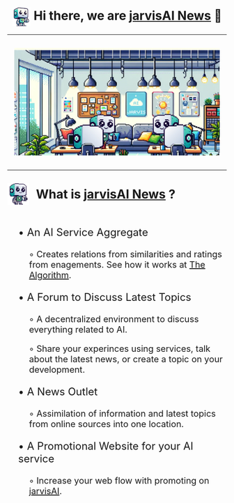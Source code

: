 

# <div align="center"> <img src="./support/logo.png" alt="Jarvis" align="center"/> Hi there, we are [jarvisAI News](https://www.jarvisai.news/) 📰</div>
---

<div align="center" style="padding:1rem"><img src="./support/jarvis_office.jpeg" alt="JarvisAI Office"/></div>

---

<div style="padding:1rem 0;height:50px;display:flex;flex-direction:row;align-items:center;justify-content:start;"><img src="./support/jarvis_pixel.png" width="50px" height="50px"/><h1 style="padding:0;margin:0;padding-left:1rem !important;border:none">What is <a href="https://www.jarvisai.news/">jarvisAI News</a> ?</div>
<div style="font-size:1.5rem;padding-top:0.5rem;padding-left:25px;">
<p>• An AI Service Aggregate</p>
<p style="padding-left:25px;font-size:1.25rem">◦ Creates relations from similarities and ratings from enagements. See how it works at <a href="https://github.com/jarvisainews/the-algorithm">The Algorithm</a>.</p>
<p>• A Forum to Discuss Latest Topics</p>
<p style="padding-left:25px;font-size:1.25rem">◦ A decentralized environment to discuss everything related to AI.</p>
<p style="padding-left:25px;font-size:1.25rem">◦ Share your experinces using services, talk about the latest news, or create a topic on your development.</p>
<p>• A News Outlet</p>
<p style="padding-left:25px;font-size:1.25rem">◦ Assimilation of information and latest topics from online sources into one location.</p>
<p>• A Promotional Website for your AI service</p>
<p style="padding-left:25px;font-size:1.25rem">◦ Increase your web flow with promoting on <a href="https://www.jarvisai.news/">jarvisAI</a>.</p>
<p></p>
<p></p>
<p></p>
</div>



<!--
**carter4299/carter4299** is a ✨ _special_ ✨ repository because its `README.md` (this file) appears on your GitHub profile.

Here are some ideas to get you started:

- 🔭 I’m currently working on ...
- 🌱 I’m currently learning ...
- 👯 I’m looking to collaborate on ...
- 🤔 I’m looking for help with ...
- 💬 Ask me about ...
- 📫 How to reach me: ...
- 😄 Pronouns: ...
- ⚡ Fun fact: ...
-->


<!--
**jarvisainews/jarvisainews** is a ✨ _special_ ✨ repository because its `README.md` (this file) appears on your GitHub profile.

Here are some ideas to get you started:

- 🔭 I’m currently working on ...
- 🌱 I’m currently learning ...
- 👯 I’m looking to collaborate on ...
- 🤔 I’m looking for help with ...
- 💬 Ask me about ...
- 📫 How to reach me: ...
- 😄 Pronouns: ...
- ⚡ Fun fact: ...
-->
